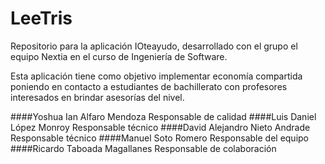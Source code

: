 # LeeTris
Repositorio para la aplicación IOteayudo, desarrollado con el grupo el equipo
Nextia en el curso de Ingeniería de Software.

Esta aplicación tiene como objetivo implementar economía compartida poniendo en
contacto a estudiantes de bachillerato con profesores interesados en brindar
asesorías del nivel.

####Yoshua Ian Alfaro Mendoza
	Responsable de calidad
####Luis Daniel López Monroy
	Responsable técnico
####David Alejandro Nieto Andrade
	Responsable técnico
####Manuel Soto Romero
    Responsable del equipo
####Ricardo Taboada Magallanes
	Responsable de colaboración
